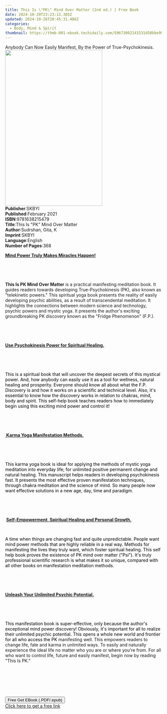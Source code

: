 ```yaml
---
title: This Is \"PK\" Mind Over Matter (2nd ed.) | Free Book
date: 2024-10-20T23:23:13.385Z
updated: 2024-10-26T20:45:31.486Z
categories:
  - Body, Mind & Spirit
thumbnail: https://thmb-001-ebook.techidaily.com/59673002141531d50bbe99730b9e8c459b790a557e4c0e9c74edd229e202aac7.jpg
---
```

<main id="book-container">
  <div class="flex flex-col">
    <div class="book-brief flex-1 py-6 px-4 sm:p-6 md:py-10 md:px-8">
      <!-- brief-->
      <div class="book-brief-main">
        Anybody Can Now Easily Manifest, By the Power of True-Psychokinesis.
      </div>
    </div>
    <div
      class="book-meta-info flex-1 grid gap-4 col-start-1 col-end-3 row-start-1 sm:mb-6 sm:grid-cols-4 lg:gap-6 lg:col-start-2 lg:row-end-6 lg:row-span-6 lg:mb-0"
    >
      <div
        class="book-meta-info-left place-content-center mt-4 p-4 text-sm leading-6 col-start-2 col-span-2 dark:text-slate-400"
      >
        <img
          class="w-full h-500 object-cover rounded-lg sm:h-255 sm:col-span-2 lg:col-span-full"
          src="https://img-001-ebook.techidaily.com/db464c2d73e97252a1d802f530d6f075417ea5f3964cc09bdfb32e1c3a09037c.jpg"
          alt=""
          width="312"
          height="500"
        />
      </div>
      <div
        class="book-meta-info-right mt-2 col-start-1 row-start-2 col-span-3 self-center"
      >
        <!-- meta data  -->
        <div class="flex flex-col px-4 md:px-8">
          <div class="flex-1">
            <strong>Publisher</strong>:<span class="px-2">SKBYI</span>
          </div>
          <div class="flex-1">
            <strong>Published</strong>:<span class="px-2">February 2021</span>
          </div>
          <div class="flex-1">
            <strong>ISBN</strong>:<span class="px-2">9781638215479</span>
          </div>
          <div class="flex-1">
            <strong>Title</strong>:<span class="px-2"
              >This Is &quot;PK&quot; Mind Over Matter</span
            >
          </div>
          <div class="flex-1">
            <strong>Author</strong>:<span class="px-2">Sudrshan, Gita, K</span>
          </div>
          <div class="flex-1">
            <strong>Imprint</strong>:<span class="px-2">SKBYI</span>
          </div>
          <div class="flex-1">
            <strong>Language</strong>:<span class="px-2">English</span>
          </div>
          <div class="flex-1">
            <strong>Number of Pages</strong>:<span class="px-2">368</span>
          </div>
        </div>
      </div>
    </div>
    <div class="book-description flex-1 py-6 px-4 sm:p-6 md:py-10 md:px-8">
      <div class="book-description-main">
        <div accordion-content="" id="description">
          <p>
            <strong><u>Mind Power Truly Makes Miracles Happen!</u></strong>
          </p>
          <p><br /></p>
          <p><br /></p>
          <p>
            <strong>This&nbsp;Is PK Mind Over Matter</strong>&nbsp;is a
            practical manifesting meditation book. It guides readers towards
            developing True-Psychokinesis (PK), also known as "telekinetic
            powers." This spiritual yoga book presents the reality of easily
            developing psychic&nbsp;abilities, as a result of transcendental
            meditation. It highlights the connections between modern science and
            technology, psychic powers and mystic yoga. It presents the author's
            exciting groundbreaking PK discovery known as the "Fridge
            Phenomenon" (F.P.).&nbsp;
          </p>
          <p><br /></p>
          <p><br /></p>
          <p>
            <strong
              ><u>Use Psychokinesis Power for Spiritual Healing.</u></strong
            >
          </p>
          <p><br /></p>
          <p><br /></p>
          <p>
            <span style="color: rgb(0, 0, 0)"
              >This is a spiritual book that will uncover the deepest secrets of
              this mystical power. And, how anybody can easily use it as a tool
              for wellness, natural healing and prosperity. Everyone should know
              all about what the F.P. Discovery is and how it works on a
              scientific and technical level. Also, it's essential to know how
              the discovery works in relation to chakras, mind, body and
              spirit.&nbsp;This self-help book&nbsp;teaches readers how to
              immediately begin using this exciting mind power and control
              it!&nbsp;&nbsp;</span
            >
          </p>
          <p><br /></p>
          <p><br /></p>
          <p>
            <strong><u>&nbsp;Karma Yoga Manifestation Methods.</u></strong>
          </p>
          <p><br /></p>
          <p><br /></p>
          <p>
            <span style="color: rgb(0, 0, 0)"
              >This karma yoga book is ideal for applying the methods of mystic
              yoga meditation into everyday life; for unlimited positive
              permanent change and natural healing. This manuscript helps
              readers in developing psychokinesis fast. It presents the most
              effective proven manifestation techniques, through chakra
              meditation and the science of mind.&nbsp;So many people now want
              effective solutions in a new age, day, time and paradigm.</span
            >
          </p>
          <p><br /></p>
          <p><br /></p>
          <p>
            <strong
              >&nbsp;<u
                >Self-Empowerment, Spiritual Healing and Personal Growth.</u
              ></strong
            >
          </p>
          <p><br /></p>
          <p>
            <strong><u></u></strong>
          </p>
          <p>
            <span style="color: rgb(0, 0, 0)"
              >A time when things are changing fast and quite unpredictable.
              People want mind power methods that are highly reliable in a real
              way. Methods for manifesting the lives they truly want, which
              foster spiritual healing. This self help book proves the existence
              of PK mind over matter ("Psi"). It's truly professional scientific
              research is what makes it so unique, compared with all other books
              on manifestation meditation methods.</span
            >
          </p>
          <p><br /></p>
          <p><br /></p>
          <p>
            <strong><u>Unleash Your Unlimited Psychic Potential.</u></strong>
          </p>
          <p><br /></p>
          <p><br /></p>
          <p>
            <span style="color: rgb(0, 0, 0)"
              >This manifestation book is super-effective, only because the
              author's exceptional mind power discovery!&nbsp;Obviously, it's
              important for all to realize their unlimited psychic
              potential.&nbsp;This opens a whole new world and frontier for all
              who access the PK </span
            >manifesting well.&nbsp;This empowers readers to change life, fate
            and karma in unlimited ways. To easily and naturally experience the
            ideal life no matter who you are or where you're from. For all who
            want to control life, future and easily manifest, begin now by
            reading "This Is PK."&nbsp;
          </p>
          <p><br /></p>
          <p><br /></p>
          <p><br /></p>
        </div>
        <div class="accordion-fader"></div>
      </div>
    </div>
    <div class="book-excerpts flex-1 py-6 px-4 sm:p-6 md:py-10 md:px-8"></div>
    <div
      class="book-about-author flex-1 py-6 px-4 sm:p-6 md:py-10 md:px-8"
    ></div>
    <div class="book-free-get flex-1 py-6 px-4 sm:p-6 md:py-10 md:px-8">
      <button
        id="btn-free-get"
        class="bg-blue-500 hover:bg-blue-700 text-white font-bold py-2 px-4 rounded"
      >
        Free Get EBook (.PDF/.epub)
      </button>
      <div id="countdown-display" class="px-2 text-lg mt-2"></div>
      <a
        id="free-link"
        class="hidden bg-blue-500 hover:bg-blue-700 text-white font-bold py-2 px-4 rounded"
        href="https://www.ebooks.com/en-us/book/210228445/this-is-pk-mind-over-matter/sudrshan-gita-k/"
        target="_blank"
        >Click here to get a free link</a
      >
    </div>
    <script>
      let countdownTime = 0;
      let countdownInterval = null;
      document
        .getElementById('btn-free-get')
        .addEventListener('click', startCountdown);
      function startCountdown() {
        countdownTime = new Date().getTime() + 60000 * 3;
        countdownInterval = setInterval(updateCountdown, 1000);
        document.getElementById('btn-free-get').disabled = true;
        document
          .getElementById('btn-free-get')
          .classList.add('bg-gray-500', 'cursor-not-allowed');
      }
      function updateCountdown() {
        let currentTime = new Date().getTime();
        let timeLeft = countdownTime - currentTime;
        let secondsLeft = Math.floor(timeLeft / 1000);
        document.getElementById('countdown-display').innerHTML =
          `Remaining time: ${secondsLeft} seconds.`;
        if (secondsLeft <= 0) {
          clearInterval(countdownInterval);
          document.getElementById('btn-free-get').classList.add('hidden');
          document.getElementById('free-link').classList.remove('hidden');
          document.getElementById('countdown-display').innerHTML = '';
        }
      }
    </script>
  </div>
</main>

<ins class="adsbygoogle"
      style="display:block"
      data-ad-client="ca-pub-7571918770474297"
      data-ad-slot="8358498916"
      data-ad-format="auto"
      data-full-width-responsive="true"></ins>
    